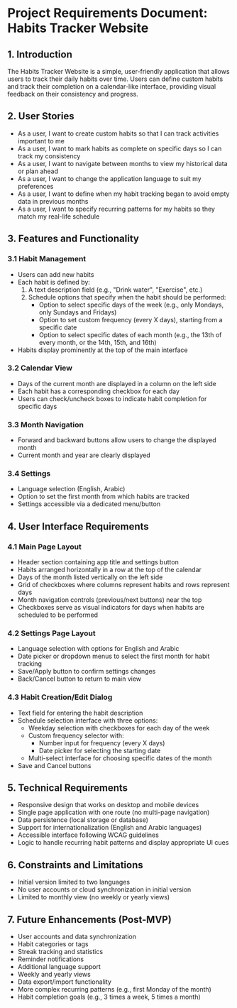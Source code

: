 # Project Requirements Document: Habits Tracker Website

## 1. Introduction
The Habits Tracker Website is a simple, user-friendly application that allows users to track their daily habits over time. Users can define custom habits and track their completion on a calendar-like interface, providing visual feedback on their consistency and progress.

## 2. User Stories
- As a user, I want to create custom habits so that I can track activities important to me
- As a user, I want to mark habits as complete on specific days so I can track my consistency
- As a user, I want to navigate between months to view my historical data or plan ahead
- As a user, I want to change the application language to suit my preferences
- As a user, I want to define when my habit tracking began to avoid empty data in previous months
- As a user, I want to specify recurring patterns for my habits so they match my real-life schedule

## 3. Features and Functionality

### 3.1 Habit Management
- Users can add new habits
- Each habit is defined by:
  1. A text description field (e.g., "Drink water", "Exercise", etc.)
  2. Schedule options that specify when the habit should be performed:
     - Option to select specific days of the week (e.g., only Mondays, only Sundays and Fridays)
     - Option to set custom frequency (every X days), starting from a specific date
     - Option to select specific dates of each month (e.g., the 13th of every month, or the 14th, 15th, and 16th)
- Habits display prominently at the top of the main interface

### 3.2 Calendar View
- Days of the current month are displayed in a column on the left side
- Each habit has a corresponding checkbox for each day
- Users can check/uncheck boxes to indicate habit completion for specific days

### 3.3 Month Navigation
- Forward and backward buttons allow users to change the displayed month
- Current month and year are clearly displayed

### 3.4 Settings
- Language selection (English, Arabic)
- Option to set the first month from which habits are tracked
- Settings accessible via a dedicated menu/button

## 4. User Interface Requirements

### 4.1 Main Page Layout
- Header section containing app title and settings button
- Habits arranged horizontally in a row at the top of the calendar
- Days of the month listed vertically on the left side
- Grid of checkboxes where columns represent habits and rows represent days
- Month navigation controls (previous/next buttons) near the top
- Checkboxes serve as visual indicators for days when habits are scheduled to be performed

### 4.2 Settings Page Layout
- Language selection with options for English and Arabic
- Date picker or dropdown menus to select the first month for habit tracking
- Save/Apply button to confirm settings changes
- Back/Cancel button to return to main view

### 4.3 Habit Creation/Edit Dialog
- Text field for entering the habit description
- Schedule selection interface with three options:
  - Weekday selection with checkboxes for each day of the week
  - Custom frequency selector with:
    - Number input for frequency (every X days)
    - Date picker for selecting the starting date
  - Multi-select interface for choosing specific dates of the month
- Save and Cancel buttons

## 5. Technical Requirements
- Responsive design that works on desktop and mobile devices
- Single page application with one route (no multi-page navigation)
- Data persistence (local storage or database)
- Support for internationalization (English and Arabic languages)
- Accessible interface following WCAG guidelines
- Logic to handle recurring habit patterns and display appropriate UI cues

## 6. Constraints and Limitations
- Initial version limited to two languages
- No user accounts or cloud synchronization in initial version
- Limited to monthly view (no weekly or yearly views)

## 7. Future Enhancements (Post-MVP)
- User accounts and data synchronization
- Habit categories or tags
- Streak tracking and statistics
- Reminder notifications
- Additional language support
- Weekly and yearly views
- Data export/import functionality
- More complex recurring patterns (e.g., first Monday of the month)
- Habit completion goals (e.g., 3 times a week, 5 times a month)